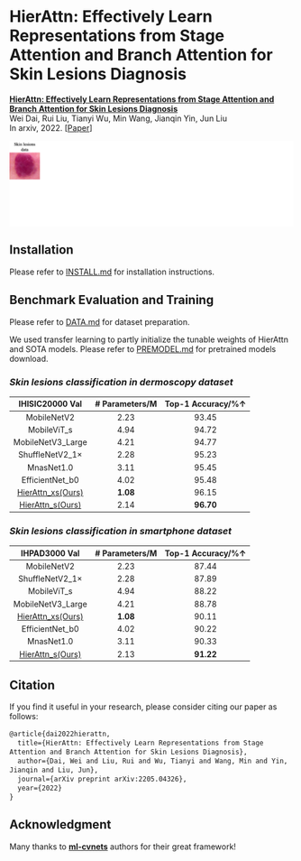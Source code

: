 # HierAttn: Effectively Learn Representations from Stage Attention and Branch Attention for Skin Lesions Diagnosis

[**HierAttn: Effectively Learn Representations from Stage Attention and Branch Attention for Skin Lesions Diagnosis**](https://arxiv.org/abs/2205.04326)  
Wei Dai, Rui Liu, Tianyi Wu, Min Wang, Jianqin Yin, Jun Liu        
In arxiv, 2022. [[Paper](https://arxiv.org/abs/2205.04326)]

<p align="left"> <img src=readme/Architecture.gif align="center" width="1080px">




## Installation

Please refer to [INSTALL.md](readme/INSTALL.md) for installation instructions.

## Benchmark Evaluation and Training

Please refer to [DATA.md](readme/DATA.md) for dataset preparation. 

We used transfer learning to partly initialize the tunable weights of HierAttn and SOTA models. Please refer to [PREMODEL.md](readme/PREMODEL.md) for pretrained models download.

### *Skin lesions classification in dermoscopy dataset*  

|                    IHISIC20000 Val                    | # Parameters/M | Top-1 Accuracy/%↑ |
| :---------------------------------------------------: | :------------: | :---------------: |
|                      MobileNetV2                      |      2.23      |       93.45       |
|                      MobileViT_s                      |      4.94      |       94.72       |
|                   MobileNetV3_Large                   |      4.21      |       94.77       |
|                    ShuffleNetV2_1×                    |      2.28      |       95.23       |
|                      MnasNet1.0                       |      3.11      |       95.45       |
|                    EfficientNet_b0                    |      4.02      |       95.48       |
| [HierAttn_xs(Ours)](https://arxiv.org/abs/2205.04326) |    **1.08**    |       96.15       |
| [HierAttn_s(Ours)](https://arxiv.org/abs/2205.04326)  |      2.14      |     **96.70**     |

### *Skin lesions classification in smartphone dataset*  

|                     IHPAD3000 Val                     | # Parameters/M | Top-1 Accuracy/%↑ |
| :---------------------------------------------------: | :------------: | :---------------: |
|                      MobileNetV2                      |      2.23      |       87.44       |
|                    ShuffleNetV2_1×                    |      2.28      |       87.89       |
|                      MobileViT_s                      |      4.94      |       88.22       |
|                   MobileNetV3_Large                   |      4.21      |       88.78       |
| [HierAttn_xs(Ours)](https://arxiv.org/abs/2205.04326) |    **1.08**    |       90.11       |
|                    EfficientNet_b0                    |      4.02      |       90.22       |
|                      MnasNet1.0                       |      3.11      |       90.33       |
| [HierAttn_s(Ours)](https://arxiv.org/abs/2205.04326)  |      2.13      |     **91.22**     |

## Citation

If you find it useful in your research, please consider citing our paper as follows:

    @article{dai2022hierattn,
      title={HierAttn: Effectively Learn Representations from Stage Attention and Branch Attention for Skin Lesions Diagnosis},
      author={Dai, Wei and Liu, Rui and Wu, Tianyi and Wang, Min and Yin, Jianqin and Liu, Jun},
      journal={arXiv preprint arXiv:2205.04326},
      year={2022}
    }

## Acknowledgment
Many thanks to **[ml-cvnets](https://github.com/apple/ml-cvnets)** authors for their great framework!
